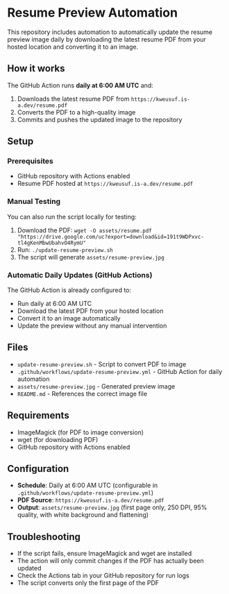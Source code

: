 # Resume Preview Automation

This repository includes automation to automatically update the resume preview image daily by downloading the latest resume PDF from your hosted location and converting it to an image.

## How it works

The GitHub Action runs **daily at 6:00 AM UTC** and:
1. Downloads the latest resume PDF from `https://kweusuf.is-a.dev/resume.pdf`
2. Converts the PDF to a high-quality image
3. Commits and pushes the updated image to the repository

## Setup

### Prerequisites
- GitHub repository with Actions enabled
- Resume PDF hosted at `https://kweusuf.is-a.dev/resume.pdf`

### Manual Testing
You can also run the script locally for testing:
1. Download the PDF: `wget -O assets/resume.pdf "https://drive.google.com/uc?export=download&id=191t9WDPxvc-tl4gKenMbwUbahvO4RymU"`
2. Run: `./update-resume-preview.sh`
3. The script will generate `assets/resume-preview.jpg`

### Automatic Daily Updates (GitHub Actions)
The GitHub Action is already configured to:
- Run daily at 6:00 AM UTC
- Download the latest PDF from your hosted location
- Convert it to an image automatically
- Update the preview without any manual intervention

## Files
- `update-resume-preview.sh` - Script to convert PDF to image
- `.github/workflows/update-resume-preview.yml` - GitHub Action for daily automation
- `assets/resume-preview.jpg` - Generated preview image
- `README.md` - References the correct image file

## Requirements
- ImageMagick (for PDF to image conversion)
- wget (for downloading PDF)
- GitHub repository with Actions enabled

## Configuration
- **Schedule**: Daily at 6:00 AM UTC (configurable in `.github/workflows/update-resume-preview.yml`)
- **PDF Source**: `https://kweusuf.is-a.dev/resume.pdf`
- **Output**: `assets/resume-preview.jpg` (first page only, 250 DPI, 95% quality, with white background and flattening)

## Troubleshooting
- If the script fails, ensure ImageMagick and wget are installed
- The action will only commit changes if the PDF has actually been updated
- Check the Actions tab in your GitHub repository for run logs
- The script converts only the first page of the PDF
